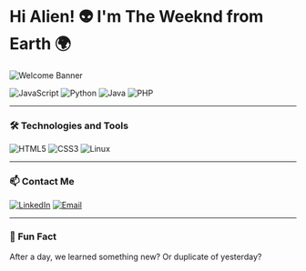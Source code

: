 # Hi Alien! 👽 I'm The Weeknd from Earth 🌍
![Welcome Banner](https://i.giphy.com/media/v1.Y2lkPTc5MGI3NjExMml4OHo1MTkwcm5wMjY5aDE5cGVpaG1tZHRzNXJwczY1cXRmNDh3diZlcD12MV9pbnRlcm5hbF9naWZfYnlfaWQmY3Q9Zw/phwcO1vmJhqTrwKp2h/giphy.gif)

![JavaScript](https://img.shields.io/badge/-JavaScript-F7DF1E?style=flat&logo=javascript&logoColor=black)
![Python](https://img.shields.io/badge/-Python-3776AB?style=flat&logo=python&logoColor=white)
![Java](https://img.shields.io/badge/-Java-007396?style=flat&logo=java&logoColor=white)
![PHP](https://img.shields.io/badge/-PHP-777BB4?style=flat&logo=php&logoColor=white)

---

### 🛠 Technologies and Tools
![HTML5](https://img.shields.io/badge/-HTML5-E34F26?style=flat&logo=html5&logoColor=white)
![CSS3](https://img.shields.io/badge/-CSS3-1572B6?style=flat&logo=css3&logoColor=white)
![Linux](https://img.shields.io/badge/-Linux-FCC624?style=flat&logo=linux&logoColor=black)

---

### 📫 Contact Me
[![LinkedIn](https://img.shields.io/badge/-LinkedIn-blue?style=flat&logo=linkedin&logoColor=white)](https://www.facebook.com/luttana.kone/)
[![Email](https://img.shields.io/badge/-Gmail-D14836?style=flat&logo=gmail&logoColor=white)](mailto:227480201is001@vanlanguni.vn)

---

### 🌟 Fun Fact
After a day, we learned something new? Or duplicate of yesterday? 



